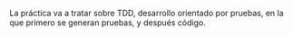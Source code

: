  La práctica va a tratar sobre TDD, desarrollo orientado por pruebas, en la
que primero se generan pruebas, y después código. 
